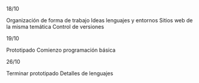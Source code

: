 18/10

Organización de forma de trabajo
Ideas lenguajes y entornos
Sitios web de la misma temática
Control de versiones

19/10

Prototipado
Comienzo programación básica

26/10

Terminar prototipado
Detalles de lenguajes
